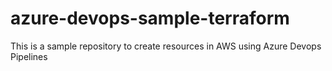 # azure-devops-sample-terraform
This is a sample repository to create resources in AWS using Azure Devops Pipelines
